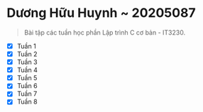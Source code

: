 # Dương Hữu Huynh ~ 20205087

> Bài tập các tuần học phần Lập trình C cơ bản - IT3230.

* [x] Tuần 1
* [x] Tuần 2
* [x] Tuần 3
* [x] Tuần 4
* [x] Tuần 5
* [x] Tuần 6
* [x] Tuần 7
* [x] Tuần 8
